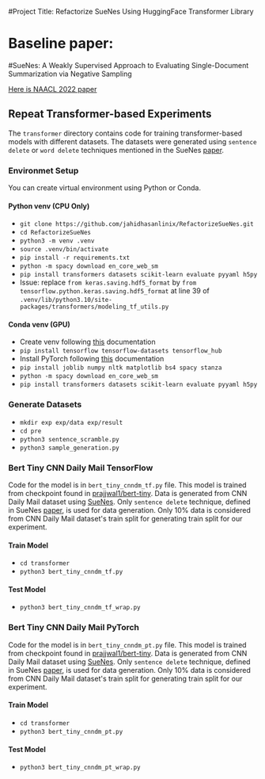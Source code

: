 #Project Title: Refactorize SueNes Using HuggingFace Transformer Library​

# Baseline paper:
#SueNes: A Weakly Supervised Approach to Evaluating Single-Document Summarization via Negative Sampling

[Here is NAACL 2022 paper](https://aclanthology.org/2022.naacl-main.175/)

## Repeat Transformer-based Experiments
<!-- Please read [README.md](transformer/README.md) -->
The `transformer` directory contains code for training transformer-based models with different datasets.
The datasets were generated using `sentence delete` or `word delete` techniques
mentioned in the SueNes [paper](https://aclanthology.org/2022.naacl-main.175/).

### Environmet Setup
You can create virtual environment using Python or Conda.

#### Python venv (CPU Only)
- `git clone https://github.com/jahidhasanlinix/RefactorizeSueNes.git`
- `cd RefactorizeSueNes`
- `python3 -m venv .venv`
- `source .venv/bin/activate`
- `pip install -r requirements.txt`
- `python -m spacy download en_core_web_sm`
- `pip install transformers datasets scikit-learn evaluate pyyaml h5py`
- Issue: replace `from keras.saving.hdf5_format` by `from tensorflow.python.keras.saving.hdf5_format` 
    at line 39 of `.venv/lib/python3.10/site-packages/transformers/modeling_tf_utils.py`

#### Conda venv (GPU)
- Create venv following [this](https://www.tensorflow.org/install/pip#linux) documentation
- `pip install tensorflow tensorflow-datasets tensorflow_hub`
- Install PyTorch following [this](https://pytorch.org/get-started/locally/) documentation
- `pip install joblib numpy nltk matplotlib bs4 spacy stanza`
- `python -m spacy download en_core_web_sm`
- `pip install transformers datasets scikit-learn evaluate pyyaml h5py`

### Generate Datasets
- `mkdir exp exp/data exp/result`
- `cd pre`
- `python3 sentence_scramble.py`
- `python3 sample_generation.py`

### Bert Tiny CNN Daily Mail TensorFlow
Code for the model is in `bert_tiny_cnndm_tf.py` file.
This model is trained from checkpoint found in 
[prajjwal1/bert-tiny](https://huggingface.co/prajjwal1/bert-tiny). 
Data is generated from CNN Daily Mail dataset using 
[SueNes](https://github.com/forrestbao/SueNes).
Only `sentence delete` technique, defined in 
SueNes [paper](https://aclanthology.org/2022.naacl-main.175/),
is used for data generation.
Only 10% data is considered from CNN Daily Mail dataset's train split
for generating train split for our experiment.

#### Train Model
- `cd transformer`
- `python3 bert_tiny_cnndm_tf.py`

#### Test Model
- `python3 bert_tiny_cnndm_tf_wrap.py`

### Bert Tiny CNN Daily Mail PyTorch
Code for the model is in `bert_tiny_cnndm_pt.py` file.
This model is trained from checkpoint found in 
[prajjwal1/bert-tiny](https://huggingface.co/prajjwal1/bert-tiny). 
Data is generated from CNN Daily Mail dataset using 
[SueNes](https://github.com/forrestbao/SueNes).
Only `sentence delete` technique, defined in 
SueNes [paper](https://aclanthology.org/2022.naacl-main.175/),
is used for data generation.
Only 10% data is considered from CNN Daily Mail dataset's train split
for generating train split for our experiment.

#### Train Model
- `cd transformer`
- `python3 bert_tiny_cnndm_pt.py`

#### Test Model
- `python3 bert_tiny_cnndm_pt_wrap.py`


<!-- ## Dependencies and environment
* The negative sampling code requires TF 2.x and [`tensorflow_datasets`](https://www.tensorflow.org/datasets). 
* The `bert` code requires TF 1.15. We run our experiments using [nVidia's TF fork](https://github.com/NVIDIA/tensorflow). 
* SpaCy is needed for segmentation. 
* System: Ubuntu 20.04, 64GB RAM, RTX 3090


## To repeat our experiments

First, create folders under the directory of this project:

```bash
mkdir exp exp/data exp/result
```

### 1. Negative sampling
Code for generating negative samples are in `pre` folder. 

```bash
cd pre
python3 sentence_scramble.py # for sentence-level mutations 
python3 sample_generation.py # for crosspairing and word-level mutations
```
Configrations corresponding to the two Python scripts above are in  `sentence_conf.py` and `sample_generation.py`. Edit them to change negative sampling settings. 

### 2. Model training and test 

Code for model training and test is in the `bert` folder. 

Suppose now you are still in `pre` folder. 
```bash
cd ../bert # go one level up and then into the bert folder 
bash run_classifier.sh 
```

It will call our modified BERT's `run_classifier.py` script to train negative samples just generated above and to test on Newsroom, RealSumm, and TAC2010. Variable names in our `run_classifier.sh` bash script are made very self-explaintory for you to conveniently change the settings, such as the training set, test set, etc. 

Our `run_classifier.py` script hard-codes paths for the three test sets as: `./newsroom_60.tsv`, `./realsumm_100.tsv`, and `./TAC2010_all`. The files `newsroom_60.tsv` and `realsumm_100.tsv` are in this repo for convenience. TAC2010 is not because its access requires approval from NIST. All three files can be generated from raw data using scripts under `human` folder. Please refer to the README file under `human/{newsroom, realsumm, tac}` for information. 

### 3. Aligning with human evaluations 

Code for computing the correlation between our models' predictions and human ratings from the three datasets is in the `human` folder. 

## MISC 
Additional code are kept for reference, e.g., used in early stage of the development of our appproach:   
* `embed`: Scripts for sentence-level embedding. Kept for reference.
* `old`: Sentence-level models. Kept for reference. 

## Baselines and upperbounds

### Baselines: without using human-written reference summaries
* SUPERT: using heuristics to generate psedo-summaries
* BLANC: converting summary quality assessment into a question anwersing problem
* SummaQA: converting summary quality assessment into a question anwersing problem
* SUM-QE and WS_Score: problematic work 

### Upperbounds: using human-written reference summaries -->
